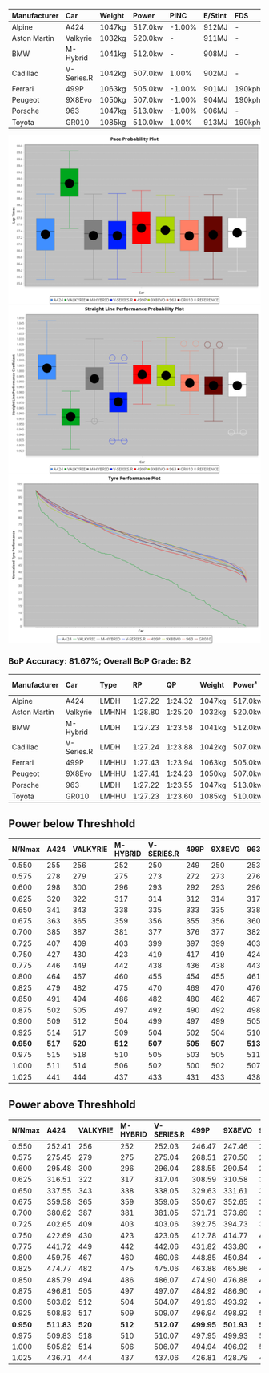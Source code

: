 | Manufacturer | Car        | Weight | Power   | PINC    | E/Stint | FDS     |
|:-|:-|:-|:-|:-|:-|:-|
| Alpine       | A424       | 1047kg | 517.0kw | -1.00%  | 912MJ   |    -    |
| Aston Martin | Valkyrie   | 1032kg | 520.0kw |    -    | 911MJ   |    -    |
| BMW          | M-Hybrid   | 1041kg | 512.0kw |    -    | 908MJ   |    -    |
| Cadillac     | V-Series.R | 1042kg | 507.0kw | 1.00%   | 902MJ   |    -    |
| Ferrari      | 499P       | 1063kg | 505.0kw | -1.00%  | 901MJ   | 190kph  |
| Peugeot      | 9X8Evo     | 1050kg | 507.0kw | -1.00%  | 904MJ   | 190kph  |
| Porsche      | 963        | 1047kg | 513.0kw | -1.00%  | 906MJ   |    -    |
| Toyota       | GR010      | 1085kg | 510.0kw | 1.00%   | 913MJ   | 190kph  |

![PACECHART](./IMG/ACOMETHOD.png)
![STRAIGHTLINEPERFORMANCECHART](./IMG/ACOMETHOD_sp.png)
![TYREPERFORMANCECHART](./IMG/ACOMETHOD_tw.png)

### BoP Accuracy: 81.67%; Overall BoP Grade: B2
| Manufacturer | Car        | Type  | RP      | QP      | Weight | Power¹  | Threshhold | PINC    | Power²   | E/Stint | AVG Vmax  | FDS     | RDLC | L/Stint | BOP-Grade | Model Accuracy | Model Points | Match% | SimDiff |
|:-|:-|:-|:-|:-|:-|:-|:-|:-|:-|:-|:-|:-|:-|:-|:-|:-|:-|:-|:-|
| Alpine       | A424       | LMDH  | 1:27.22 | 1:24.32 | 1047kg | 517.0kw | 210.0kph   | -1.00%  | 511.80kw |  912MJ  | 283.38kph |    -    | 1.00 | 43      | -B1       | 99.49%         | 1360         | 87.91% | +0.08   |
| Aston Martin | Valkyrie   | LMHNH | 1:28.80 | 1:25.20 | 1032kg | 520.0kw | 210.0kph   |    -    | 520.00kw |  911MJ  | 277.04kph |    -    | 1.03 | 43      | +Ω1       | 100.00%        | 312          | 35.06% | #       |
| BMW          | M-Hybrid   | LMDH  | 1:27.23 | 1:23.58 | 1041kg | 512.0kw | 210.0kph   |    -    | 512.00kw |  908MJ  | 282.53kph |    -    | 1.01 | 43      | -B1       | 98.62%         | 2363         | 88.51% | +0.19   |
| Cadillac     | V-Series.R | LMDH  | 1:27.24 | 1:23.88 | 1042kg | 507.0kw | 210.0kph   | 1.00%   | 512.10kw |  902MJ  | 277.92kph |    -    | 1.02 | 43      | -B1       | 98.50%         | 4201         | 89.19% | +0.50   |
| Ferrari      | 499P       | LMHHU | 1:27.43 | 1:23.94 | 1063kg | 505.0kw | 210.0kph   | -1.00%  | 500.00kw |  901MJ  | 280.13kph | 190kph  | 1.02 | 43      | ~A1       | 100.00%        | 4441         | 97.29% | +0.16   |
| Peugeot      | 9X8Evo     | LMHHU | 1:27.41 | 1:24.23 | 1050kg | 507.0kw | 210.0kph   | -1.00%  | 501.90kw |  904MJ  | 281.45kph | 190kph  | 1.00 | 43      | +B2       | 100.00%        | 808          | 81.80% | +0.51   |
| Porsche      | 963        | LMDH  | 1:27.22 | 1:23.55 | 1047kg | 513.0kw | 210.0kph   | -1.00%  | 507.90kw |  906MJ  | 280.38kph |    -    | 1.01 | 43      | -B1       | 99.87%         | 12613        | 85.83% | -0.22   |
| Toyota       | GR010      | LMHHU | 1:27.23 | 1:23.60 | 1085kg | 510.0kw | 210.0kph   | 1.00%   | 515.10kw |  913MJ  | 278.21kph | 190kph  | 1.01 | 43      | -B1       | 99.73%         | 2956         | 87.77% | +0.16   |

## Power below Threshhold
| N/Nmax    | A424    | VALKYRIE | M-HYBRID | V-SERIES.R | 499P    | 9X8EVO  | 963     | GR010   |
|:-|:-|:-|:-|:-|:-|:-|:-|:-|
|  0.550    |  255    |  256     |  252     |  250       |  249    |  250    |  253    |  251    |
|  0.575    |  278    |  279     |  275     |  273       |  272    |  273    |  276    |  274    |
|  0.600    |  298    |  300     |  296     |  293       |  292    |  293    |  296    |  295    |
|  0.625    |  320    |  322     |  317     |  314       |  312    |  314    |  317    |  316    |
|  0.650    |  341    |  343     |  338     |  335       |  333    |  335    |  338    |  337    |
|  0.675    |  363    |  365     |  359     |  356       |  355    |  356    |  360    |  358    |
|  0.700    |  385    |  387     |  381     |  377       |  376    |  377    |  382    |  380    |
|  0.725    |  407    |  409     |  403     |  399       |  397    |  399    |  403    |  401    |
|  0.750    |  427    |  430     |  423     |  419       |  417    |  419    |  424    |  422    |
|  0.775    |  446    |  449     |  442     |  438       |  436    |  438    |  443    |  441    |
|  0.800    |  464    |  467     |  460     |  455       |  454    |  455    |  461    |  458    |
|  0.825    |  479    |  482     |  475     |  470       |  469    |  470    |  476    |  473    |
|  0.850    |  491    |  494     |  486     |  482       |  480    |  482    |  487    |  485    |
|  0.875    |  502    |  505     |  497     |  492       |  490    |  492    |  498    |  495    |
|  0.900    |  509    |  512     |  504     |  499       |  497    |  499    |  505    |  502    |
|  0.925    |  514    |  517     |  509     |  504       |  502    |  504    |  510    |  507    |
| **0.950** | **517** | **520**  | **512**  | **507**    | **505** | **507** | **513** | **510** |
|  0.975    |  515    |  518     |  510     |  505       |  503    |  505    |  511    |  508    |
|  1.000    |  511    |  514     |  506     |  502       |  500    |  502    |  507    |  505    |
|  1.025    |  441    |  444     |  437     |  433       |  431    |  433    |  438    |  436    |

## Power above Threshhold
| N/Nmax    | A424       | VALKYRIE | M-HYBRID | V-SERIES.R | 499P       | 9X8EVO     | 963        | GR010      |
|:-|:-|:-|:-|:-|:-|:-|:-|:-|
|  0.550    |  252.41    |  256     |  252     |  252.03    |  246.47    |  247.46    |  250.43    |  254.05    |
|  0.575    |  275.45    |  279     |  275     |  275.04    |  268.51    |  270.50    |  273.47    |  277.05    |
|  0.600    |  295.48    |  300     |  296     |  296.04    |  288.55    |  290.54    |  293.50    |  297.06    |
|  0.625    |  316.51    |  322     |  317     |  317.04    |  308.59    |  310.58    |  314.54    |  319.06    |
|  0.650    |  337.55    |  343     |  338     |  338.05    |  329.63    |  331.61    |  335.57    |  340.07    |
|  0.675    |  359.58    |  365     |  359     |  359.05    |  350.67    |  352.65    |  356.61    |  362.07    |
|  0.700    |  380.62    |  387     |  381     |  381.05    |  371.71    |  373.69    |  377.65    |  383.07    |
|  0.725    |  402.65    |  409     |  403     |  403.06    |  392.75    |  394.73    |  399.68    |  405.08    |
|  0.750    |  422.69    |  430     |  423     |  423.06    |  412.78    |  414.77    |  419.72    |  426.08    |
|  0.775    |  441.72    |  449     |  442     |  442.06    |  431.82    |  433.80    |  438.75    |  445.09    |
|  0.800    |  459.75    |  467     |  460     |  460.06    |  448.85    |  450.84    |  455.78    |  463.09    |
|  0.825    |  474.77    |  482     |  475     |  475.06    |  463.88    |  465.86    |  470.81    |  478.09    |
|  0.850    |  485.79    |  494     |  486     |  486.07    |  474.90    |  476.88    |  482.83    |  489.09    |
|  0.875    |  496.81    |  505     |  497     |  497.07    |  484.92    |  486.90    |  492.84    |  500.10    |
|  0.900    |  503.82    |  512     |  504     |  504.07    |  491.93    |  493.92    |  499.86    |  507.10    |
|  0.925    |  508.83    |  517     |  509     |  509.07    |  496.94    |  498.92    |  504.86    |  512.10    |
| **0.950** | **511.83** | **520**  | **512**  | **512.07** | **499.95** | **501.93** | **507.87** | **515.10** |
|  0.975    |  509.83    |  518     |  510     |  510.07    |  497.95    |  499.93    |  505.87    |  513.10    |
|  1.000    |  505.82    |  514     |  506     |  506.07    |  494.94    |  496.92    |  502.86    |  509.10    |
|  1.025    |  436.71    |  444     |  437     |  437.06    |  426.81    |  428.79    |  433.74    |  440.09    |
